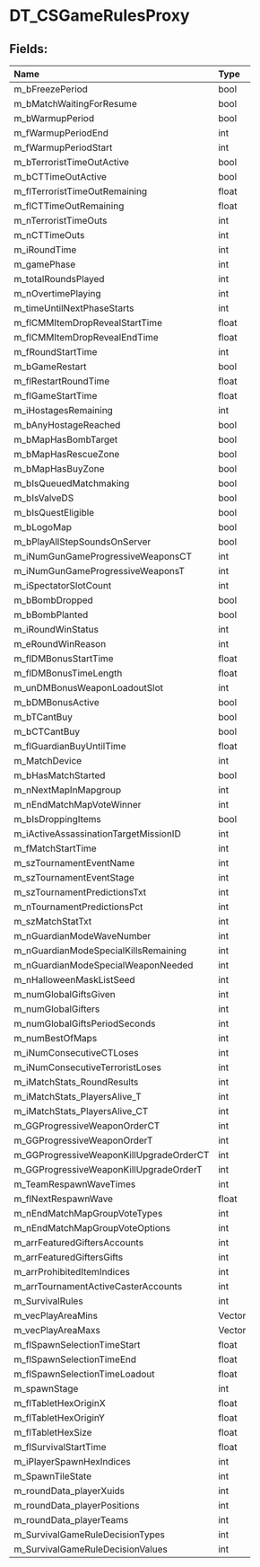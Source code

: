 # DT_CSGameRulesProxy

## Fields:

| Name | Type |
| :--- | :--- |
| m_bFreezePeriod | bool |
| m_bMatchWaitingForResume | bool |
| m_bWarmupPeriod | bool |
| m_fWarmupPeriodEnd | int |
| m_fWarmupPeriodStart | int |
| m_bTerroristTimeOutActive | bool |
| m_bCTTimeOutActive | bool |
| m_flTerroristTimeOutRemaining | float |
| m_flCTTimeOutRemaining | float |
| m_nTerroristTimeOuts | int |
| m_nCTTimeOuts | int |
| m_iRoundTime | int |
| m_gamePhase | int |
| m_totalRoundsPlayed | int |
| m_nOvertimePlaying | int |
| m_timeUntilNextPhaseStarts | int |
| m_flCMMItemDropRevealStartTime | float |
| m_flCMMItemDropRevealEndTime | float |
| m_fRoundStartTime | int |
| m_bGameRestart | bool |
| m_flRestartRoundTime | float |
| m_flGameStartTime | float |
| m_iHostagesRemaining | int |
| m_bAnyHostageReached | bool |
| m_bMapHasBombTarget | bool |
| m_bMapHasRescueZone | bool |
| m_bMapHasBuyZone | bool |
| m_bIsQueuedMatchmaking | bool |
| m_bIsValveDS | bool |
| m_bIsQuestEligible | bool |
| m_bLogoMap | bool |
| m_bPlayAllStepSoundsOnServer | bool |
| m_iNumGunGameProgressiveWeaponsCT | int |
| m_iNumGunGameProgressiveWeaponsT | int |
| m_iSpectatorSlotCount | int |
| m_bBombDropped | bool |
| m_bBombPlanted | bool |
| m_iRoundWinStatus | int |
| m_eRoundWinReason | int |
| m_flDMBonusStartTime | float |
| m_flDMBonusTimeLength | float |
| m_unDMBonusWeaponLoadoutSlot | int |
| m_bDMBonusActive | bool |
| m_bTCantBuy | bool |
| m_bCTCantBuy | bool |
| m_flGuardianBuyUntilTime | float |
| m_MatchDevice | int |
| m_bHasMatchStarted | bool |
| m_nNextMapInMapgroup | int |
| m_nEndMatchMapVoteWinner | int |
| m_bIsDroppingItems | bool |
| m_iActiveAssassinationTargetMissionID | int |
| m_fMatchStartTime | int |
| m_szTournamentEventName | int |
| m_szTournamentEventStage | int |
| m_szTournamentPredictionsTxt | int |
| m_nTournamentPredictionsPct | int |
| m_szMatchStatTxt | int |
| m_nGuardianModeWaveNumber | int |
| m_nGuardianModeSpecialKillsRemaining | int |
| m_nGuardianModeSpecialWeaponNeeded | int |
| m_nHalloweenMaskListSeed | int |
| m_numGlobalGiftsGiven | int |
| m_numGlobalGifters | int |
| m_numGlobalGiftsPeriodSeconds | int |
| m_numBestOfMaps | int |
| m_iNumConsecutiveCTLoses | int |
| m_iNumConsecutiveTerroristLoses | int |
| m_iMatchStats_RoundResults | int |
| m_iMatchStats_PlayersAlive_T | int |
| m_iMatchStats_PlayersAlive_CT | int |
| m_GGProgressiveWeaponOrderCT | int |
| m_GGProgressiveWeaponOrderT | int |
| m_GGProgressiveWeaponKillUpgradeOrderCT | int |
| m_GGProgressiveWeaponKillUpgradeOrderT | int |
| m_TeamRespawnWaveTimes | int |
| m_flNextRespawnWave | float |
| m_nEndMatchMapGroupVoteTypes | int |
| m_nEndMatchMapGroupVoteOptions | int |
| m_arrFeaturedGiftersAccounts | int |
| m_arrFeaturedGiftersGifts | int |
| m_arrProhibitedItemIndices | int |
| m_arrTournamentActiveCasterAccounts | int |
| m_SurvivalRules | int |
| m_vecPlayAreaMins | Vector |
| m_vecPlayAreaMaxs | Vector |
| m_flSpawnSelectionTimeStart | float |
| m_flSpawnSelectionTimeEnd | float |
| m_flSpawnSelectionTimeLoadout | float |
| m_spawnStage | int |
| m_flTabletHexOriginX | float |
| m_flTabletHexOriginY | float |
| m_flTabletHexSize | float |
| m_flSurvivalStartTime | float |
| m_iPlayerSpawnHexIndices | int |
| m_SpawnTileState | int |
| m_roundData_playerXuids | int |
| m_roundData_playerPositions | int |
| m_roundData_playerTeams | int |
| m_SurvivalGameRuleDecisionTypes | int |
| m_SurvivalGameRuleDecisionValues | int |
